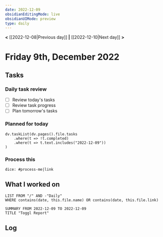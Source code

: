 ```yaml
---
date: 2022-12-09
obsidianEditingMode: live
obsidianUIMode: preview
type: daily
---
```


**<** [[2022-12-08|Previous day]] **|** [[2022-12-10|Next day]] **>**

# Friday 9th, December 2022

## Tasks

### Daily task review
- [ ] Review today's tasks
- [ ] Review task progress
- [ ] Plan tomorrow's tasks

### Planned for today

```dataviewjs
dv.taskList(dv.pages().file.tasks
	.where(t => !t.completed)
	.where(t => t.text.includes("2022-12-09"))
)
```

### Process this
`dice: #process-me|link`

## What I worked on
```dataview
LIST FROM "/" AND -"Daily"
WHERE contains(date, this.file.name) OR contains(date, this.file.link)
```

```toggl
SUMMARY FROM 2022-12-09 TO 2022-12-09
TITLE "Toggl Report"
```

## Log
